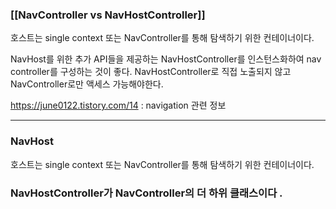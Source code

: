 
### [[NavController vs NavHostController]]

호스트는 single context 또는 NavController를 통해 탐색하기 위한 컨테이너이다.

NavHost를 위한 추가 API들을 제공하는 NavHostController를 인스턴스화하여 nav controller를 구성하는 것이 좋다. NavHostController로 직접 노출되지 않고 NavController로만 액세스 가능해야한다.



https://june0122.tistory.com/14 : navigation 관련 정보



----


### NavHost 

호스트는 single context 또는 NavController를 통해 탐색하기 위한 컨테이너이다. 


### NavHostController가 NavController의 더 하위 클래스이다 .
